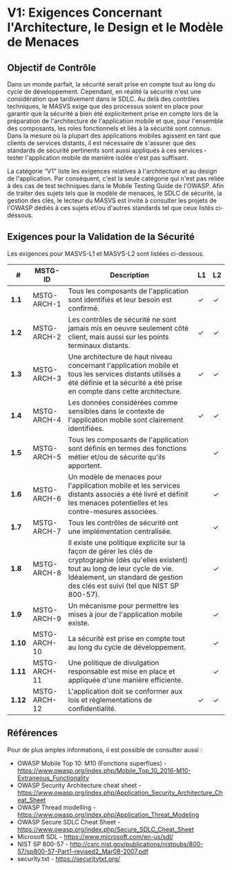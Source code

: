 # V1: Exigences Concernant l'Architecture, le Design et le Modèle de Menaces

## Objectif de Contrôle

Dans un monde parfait, la sécurité serait prise en compte tout au long du cycle de développement. Cependant, en réalité la sécurité n'est une considération que tardivement dans le SDLC. Au delà des contrôles techniques, le MASVS exige que des processus soient en place pour garantir que la sécurité a bien été explicitement prise en compte lors de la préparation de l'architecture de l'application mobile et que, pour l'ensemble des composants, les roles fonctionnels et liés à la sécurité sont connus. Dans la mesure où la plupart des applications mobiles agissent en tant que clients de services distants, il est nécessaire de s'assurer que des standards de sécurité pertinents sont aussi appliqués à ces services - tester l'application mobile de manière isolée n'est pas suffisant.

La catégorie “V1” liste les exigences relatives à l'architecture et au design de l'application. Par conséquent, c'est la seule catégorie qui n'est pas reliée à des cas de test techniques dans le Mobile Testing Guide de l'OWASP. Afin de traiter des sujets tels que le modèle de menaces, le SDLC de sécurité, la gestion des clés, le lecteur du MASVS est invité à consulter les projets de l'OWASP dédiés à ces sujets et/ou d'autres standards tel que ceux listés ci-dessous.



## Exigences pour la Validation de la Sécurité

Les exigences pour MASVS-L1 et MASVS-L2 sont listées ci-dessous.

| # | MSTG-ID | Description | L1 | L2 |
| -- | -------- | ---------------------- | - | - |
| **1.1** | MSTG-ARCH-1 | Tous les composants de l'application sont identifiés et leur besoin est confirmé. | ✓ | ✓ |
| **1.2** | MSTG-ARCH-2 | Les contrôles de sécurité ne sont jamais mis en oeuvre seulement côté client, mais aussi sur les points terminaux distants. | ✓ | ✓ |
| **1.3** | MSTG-ARCH-3 | Une architecture de haut niveau concernant l'application mobile et tous les services distants utilisés a été définie et la sécurité a été prise en compte dans cette architecture. | ✓ | ✓ |
| **1.4** | MSTG-ARCH-4 | Les données considérées comme sensibles dans le contexte de l'application mobile sont clairement identifiées. | ✓ | ✓ |
| **1.5** | MSTG-ARCH-5 | Tous les composants de l'application sont définis en termes des fonctions métier et/ou de sécurité qu'ils apportent. |   | ✓ |
| **1.6** | MSTG-ARCH-6 | Un modèle de menaces pour l'application mobile et les services distants associés a été livré et définit les menaces potentielles et les contre-mesures associées. |   | ✓ |
| **1.7** | MSTG-ARCH-7 | Tous les contrôles de sécurité ont une implémentation centralisée. |   | ✓ |
| **1.8** | MSTG-ARCH-8 | Il existe une politique explicite sur la façon de gérer les clés de cryptographie (dès qu'elles existent) tout au long de leur cycle de vie. Idéalement, un standard de gestion des clés est suivi (tel que NIST SP 800-57). |   | ✓ |
| **1.9** | MSTG-ARCH-9 | Un mécanisme pour permettre les mises à jour de l'application mobile existe. |   | ✓ |
| **1.10** | MSTG-ARCH-10 | La sécurité est prise en compte tout au long du cycle de développement. |   | ✓ |
| **1.11** | MSTG-ARCH-11 | Une politique de divulgation responsable est mise en place et appliquée d'une manière efficiente. |  | ✓ |
| **1.12** | MSTG-ARCH-12 | L'application doit se conformer aux lois et règlementations de confidentialité. | ✓ | ✓ |

## Références

Pour de plus amples informations, il est possible de consulter aussi :

- OWASP Mobile Top 10: M10 (Fonctions superflues) - <https://www.owasp.org/index.php/Mobile_Top_10_2016-M10-Extraneous_Functionality>
- OWASP Security Architecture cheat sheet - <https://www.owasp.org/index.php/Application_Security_Architecture_Cheat_Sheet>
- OWASP Thread modelling - <https://www.owasp.org/index.php/Application_Threat_Modeling>
- OWASP Secure SDLC Cheat Sheet - <https://www.owasp.org/index.php/Secure_SDLC_Cheat_Sheet>
- Microsoft SDL - <https://www.microsoft.com/en-us/sdl/>
- NIST SP 800-57 - <http://csrc.nist.gov/publications/nistpubs/800-57/sp800-57-Part1-revised2_Mar08-2007.pdf>
- security.txt - <https://securitytxt.org/>
